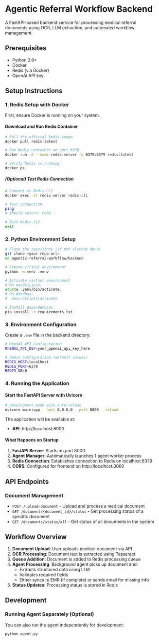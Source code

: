 # Agentic Referral Workflow Backend

A FastAPI-based backend service for processing medical referral documents using OCR, LLM extraction, and automated workflow management.

## Prerequisites

- Python 3.8+
- Docker
- Redis (via Docker)
- OpenAI API key

## Setup Instructions

### 1. Redis Setup with Docker

First, ensure Docker is running on your system.

#### Download and Run Redis Container

```bash
# Pull the official Redis image
docker pull redis:latest

# Run Redis container on port 6379
docker run -d --name redis-server -p 6379:6379 redis:latest

# Verify Redis is running
docker ps
```

##### (Optional) Test Redis Connection

```bash
# Connect to Redis CLI
docker exec -it redis-server redis-cli

# Test connection
ping
# Should return: PONG

# Exit Redis CLI
exit
```

### 2. Python Environment Setup

```bash
# Clone the repository (if not already done)
git clone <your-repo-url>
cd agentic-referral-workflow/backend

# Create virtual environment
python -m venv .venv

# Activate virtual environment
# On macOS/Linux:
source .venv/bin/activate
# On Windows:
# .venv\Scripts\activate

# Install dependencies
pip install -r requirements.txt
```

### 3. Environment Configuration

Create a `.env` file in the backend directory:

```bash
# OpenAI API Configuration
OPENAI_API_KEY=your_openai_api_key_here

# Redis Configuration (default values)
REDIS_HOST=localhost
REDIS_PORT=6379
REDIS_DB=0
```

### 4. Running the Application

#### Start the FastAPI Server with Uvicorn

```bash
# Development mode with auto-reload
uvicorn main:app --host 0.0.0.0 --port 8000 --reload
```

The application will be available at:
- **API**: http://localhost:8000

#### What Happens on Startup

1. **FastAPI Server**: Starts on port 8000
2. **Agent Manager**: Automatically launches 1 agent worker process
3. **Redis Connection**: Establishes connection to Redis on localhost:6379
4. **CORS**: Configured for frontend on http://localhost:3000

## API Endpoints

### Document Management
- `POST /upload-document` - Upload and process a medical document
- `GET /document/{document_id}/status` - Get processing status of a specific document
- `GET /documents/status/all` - Get status of all documents in the system

## Workflow Overview

1. **Document Upload**: User uploads medical document via API
2. **OCR Processing**: Document text is extracted using Tesseract
3. **Queue Addition**: Document is added to Redis processing queue
4. **Agent Processing**: Background agent picks up document and:
   - Extracts structured data using LLM
   - Validates required fields
   - Either syncs to EMR (if complete) or sends email for missing info
5. **Status Updates**: Processing status is stored in Redis

## Development

### Running Agent Separately (Optional)

You can also run the agent independently for development:

```bash
python agent.py
```
